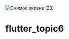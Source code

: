 ![Снимок экрана (23)](https://github.com/nuraisxx/flutter_topic6/assets/144226071/66e876b6-f913-4a9f-926c-e67ac545e24f)


# flutter_topic6
